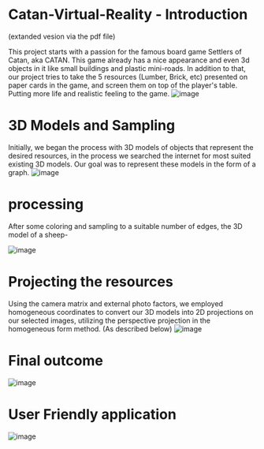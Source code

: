 # Catan-Virtual-Reality - Introduction
(extanded vesion via the pdf file)

This project starts with a passion for the famous board game Settlers of Catan, aka CATAN. This game already has a nice appearance and even 3d objects in it like small buildings and plastic mini-roads. In addition to that, our project tries to take the 5 resources (Lumber, Brick, etc) presented on paper cards in the game, and screen them on top of the player's table. Putting more life and realistic feeling to the game.
![image](https://github.com/tamirblu/Catan-Virtual-Reality/assets/67854317/58bd12a6-48bd-4ae8-bf52-796564892801)

# 3D Models and Sampling 
Initially, we began the process with 3D models of objects that represent the desired resources, in the process we searched the internet for most suited existing 3D models. Our goal was to represent these models in the form of a graph.
![image](https://github.com/tamirblu/Catan-Virtual-Reality/assets/67854317/806ab8ae-2fef-4ed7-a8db-72a36ee9be34)

# processing 
After some coloring and sampling to a suitable number of edges, the 3D model of a sheep-

![image](https://github.com/tamirblu/Catan-Virtual-Reality/assets/67854317/ca40152b-36f3-482b-a10b-9775ddc0775d)

# Projecting the resources
Using the camera matrix and external photo factors, we employed homogeneous coordinates to convert our 3D models into 2D projections on our selected images, utilizing the perspective projection in the homogeneous form method.
(As described below)
![image](https://github.com/tamirblu/Catan-Virtual-Reality/assets/67854317/0a36eb20-edfd-40c9-93a9-78d41f660d39)

# Final outcome
![image](https://github.com/tamirblu/Catan-Virtual-Reality/assets/67854317/fc61766e-60f5-44c9-a970-3349999d2709)

# User Friendly application
![image](https://github.com/tamirblu/Catan-Virtual-Reality/assets/67854317/26c0f1ec-67d8-4f85-9d86-0117f854b007)
